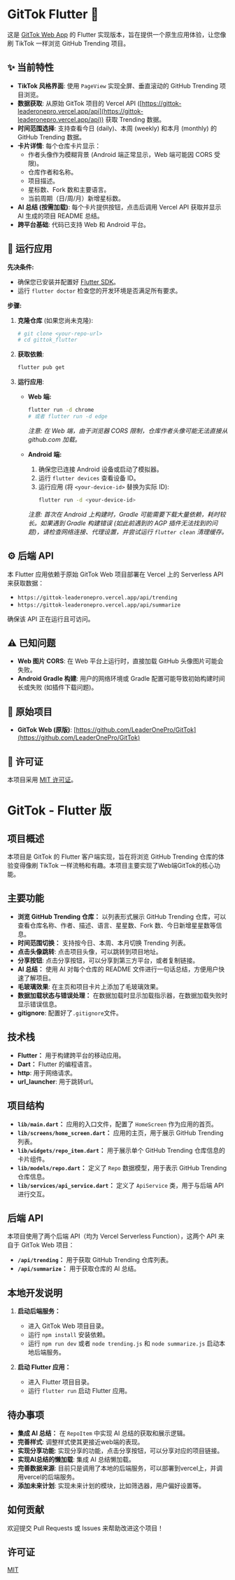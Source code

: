 # GitTok Flutter 📱

这是 [GitTok Web App](https://github.com/LeaderOnePro/GitTok) 的 Flutter 实现版本，旨在提供一个原生应用体验，让您像刷 TikTok 一样浏览 GitHub Trending 项目。

## ✨ 当前特性

*   **TikTok 风格界面**: 使用 `PageView` 实现全屏、垂直滚动的 GitHub Trending 项目浏览。
*   **数据获取**: 从原始 GitTok 项目的 Vercel API ([https://gittok-leaderonepro.vercel.app/api](https://gittok-leaderonepro.vercel.app/api)) 获取 Trending 数据。
*   **时间范围选择**: 支持查看今日 (daily)、本周 (weekly) 和本月 (monthly) 的 GitHub Trending 数据。
*   **卡片详情**: 每个仓库卡片显示：
    *   作者头像作为模糊背景 (Android 端正常显示，Web 端可能因 CORS 受限)。
    *   仓库作者和名称。
    *   项目描述。
    *   星标数、Fork 数和主要语言。
    *   当前周期（日/周/月）新增星标数。
*   **AI 总结 (按需加载)**: 每个卡片提供按钮，点击后调用 Vercel API 获取并显示 AI 生成的项目 README 总结。
*   **跨平台基础**: 代码已支持 Web 和 Android 平台。

## 🚀 运行应用

**先决条件:**

*   确保您已安装并配置好 [Flutter SDK](https://docs.flutter.dev/get-started/install)。
*   运行 `flutter doctor` 检查您的开发环境是否满足所有要求。

**步骤:**

1.  **克隆仓库** (如果您尚未克隆):
    ```bash
    # git clone <your-repo-url>
    # cd gittok_flutter
    ```
2.  **获取依赖**:
    ```bash
    flutter pub get
    ```
3.  **运行应用**:

    *   **Web 端:**
        ```bash
        flutter run -d chrome
        # 或者 flutter run -d edge
        ```
        *注意: 在 Web 端，由于浏览器 CORS 限制，仓库作者头像可能无法直接从 github.com 加载。*

    *   **Android 端:**
        1.  确保您已连接 Android 设备或启动了模拟器。
        2.  运行 `flutter devices` 查看设备 ID。
        3.  运行应用 (将 `<your-device-id>` 替换为实际 ID):
            ```bash
            flutter run -d <your-device-id>
            ```
        *注意: 首次在 Android 上构建时，Gradle 可能需要下载大量依赖，耗时较长。如果遇到 Gradle 构建错误 (如此前遇到的 AGP 插件无法找到的问题)，请检查网络连接、代理设置，并尝试运行 `flutter clean` 清理缓存。*

## ⚙️ 后端 API

本 Flutter 应用依赖于原始 GitTok Web 项目部署在 Vercel 上的 Serverless API 来获取数据：
*   `https://gittok-leaderonepro.vercel.app/api/trending`
*   `https://gittok-leaderonepro.vercel.app/api/summarize`

确保该 API 正在运行且可访问。

## ⚠️ 已知问题

*   **Web 图片 CORS**: 在 Web 平台上运行时，直接加载 GitHub 头像图片可能会失败。
*   **Android Gradle 构建**: 用户的网络环境或 Gradle 配置可能导致初始构建时间长或失败 (如插件下载问题)。

## 🔗 原始项目

*   **GitTok Web (原版)**: [https://github.com/LeaderOnePro/GitTok](https://github.com/LeaderOnePro/GitTok)

## 📄 许可证

本项目采用 [MIT 许可证](LICENSE)。
# GitTok - Flutter 版

## 项目概述

本项目是 GitTok 的 Flutter 客户端实现，旨在将浏览 GitHub Trending 仓库的体验变得像刷 TikTok 一样流畅和有趣。本项目主要实现了Web端GitTok的核心功能。

## 主要功能

*   **浏览 GitHub Trending 仓库：** 以列表形式展示 GitHub Trending 仓库，可以查看仓库名称、作者、描述、语言、星星数、Fork 数、今日新增星星数等信息。
*   **时间范围切换：** 支持按今日、本周、本月切换 Trending 列表。
* **点击头像跳转**: 点击项目头像，可以跳转到项目地址。
* **分享按钮**: 点击分享按钮，可以分享到第三方平台，或者复制链接。
*   **AI 总结：** 使用 AI 对每个仓库的 README 文件进行一句话总结，方便用户快速了解项目。
* **毛玻璃效果**: 在主页和项目卡片上添加了毛玻璃效果。
*   **数据加载状态与错误处理：** 在数据加载时显示加载指示器，在数据加载失败时显示错误信息。
* **gitignore**:  配置好了`.gitignore`文件。

## 技术栈

*   **Flutter：** 用于构建跨平台的移动应用。
*   **Dart：** Flutter 的编程语言。
* **http**: 用于网络请求。
* **url_launcher**: 用于跳转url。

## 项目结构

*   **`lib/main.dart`：** 应用的入口文件，配置了 `HomeScreen` 作为应用的首页。
*   **`lib/screens/home_screen.dart`：** 应用的主页，用于展示 GitHub Trending 列表。
*   **`lib/widgets/repo_item.dart`：** 用于展示单个 GitHub Trending 仓库信息的卡片组件。
*   **`lib/models/repo.dart`：** 定义了 `Repo` 数据模型，用于表示 GitHub Trending 仓库信息。
*   **`lib/services/api_service.dart`：** 定义了 `ApiService` 类，用于与后端 API 进行交互。

## 后端 API

本项目使用了两个后端 API（均为 Vercel Serverless Function），这两个 API 来自于 GitTok Web 项目：

*   **`/api/trending`：** 用于获取 GitHub Trending 仓库列表。
*   **`/api/summarize`：** 用于获取仓库的 AI 总结。

## 本地开发说明

1.  **启动后端服务：**
    *   进入 GitTok Web 项目目录。
    *   运行 `npm install` 安装依赖。
    *  运行 `npm run dev` 或者 `node trending.js` 和 `node summarize.js` 启动本地后端服务。

2.  **启动 Flutter 应用：**
    *   进入 Flutter 项目目录。
    *   运行 `flutter run` 启动 Flutter 应用。

## 待办事项

*   **集成 AI 总结：** 在 `RepoItem` 中实现 AI 总结的获取和展示逻辑。
* **完善样式**: 调整样式使其更接近web端的表现。
* **实现分享功能**: 实现分享的功能，点击分享按钮，可以分享对应的项目链接。
* **实现AI总结的懒加载**: 集成 AI 总结懒加载。
* **完善数据来源**: 目前只是调用了本地的后端服务，可以部署到vercel上，并调用vercel的后端服务。
* **添加未来计划**: 实现未来计划的模块，比如筛选器，用户偏好设置等。

## 如何贡献

欢迎提交 Pull Requests 或 Issues 来帮助改进这个项目！

## 许可证

[MIT](LICENSE)
